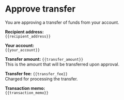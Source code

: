 # Approve transfer

You are approving a transfer of funds from your account.

**Recipient address:**  
`{{recipient_address}}`

**Your account:**  
`{{your_account}}`

**Transfer amount:** `{{transfer_amount}}`  
This is the amount that will be transferred upon approval.

**Transfer fee:** `{{transfer_fee}}`  
Charged for processing the transfer.

**Transaction memo:**  
`{{transaction_memo}}`